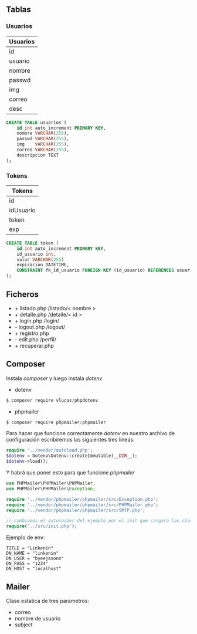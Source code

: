 ## Tablas

### Usuarios

| **Usuarios** |
| ------------ |
| id           |
| usuario      |
| nombre       |
| passwd       |
| img          |
| correo       |
| desc         |

```sql
CREATE TABLE usuarios (
    id int auto_increment PRIMARY KEY,
    nombre VARCHAR(255),
    passwd VARCHAR(255),
    img    VARCHAR(255),
    correo VARCHAR(255),
    descripcion TEXT
);
```

### Tokens

| **Tokens** |
| ---------- |
| id         |
| idUsuario  |
| token      |
| exp        |


```sql
CREATE TABLE token (
    id int auto_increment PRIMARY KEY,
    id_usuario int,
    valor VARCHAR(255)
    expiracion DATETIME,
    CONSTRAINT fk_id_usuario FOREIGN KEY (id_usuario) REFERENCES usuarios(id)
);
```

## Ficheros

- \+ listado.php /listado/< nombre >
- \+ detalle.php /detalle/< id >
- \+ login.php /login/
- \- logout.php /logout/
- \+ registro.php
- \- edit.php /perfil/
- \+ recuperar.php

## Composer

Instala *composer* y luego instala *dotenv*

- dotenv
```s
$ composer require vlucas/phpdotenv 
```

- phpmailer
```s
$ composer require phpmailer/phpmailer
```

Para hacer que funcione correctamente *dotenv* en nuestro archivo de configuración escribiremos las siguientes tres líneas:

```php
require '../vendor/autoload.php';
$dotenv = Dotenv\Dotenv::createImmutable(__DIR__);
$dotenv->load();
```

Y habrá que poner esto para que funcione *phpmailer*
```php
use PHPMailer\PHPMailer\PHPMailer;
use PHPMailer\PHPMailer\Exception;

require '../vendor/phpmailer/phpmailer/src/Exception.php';
require '../vendor/phpmailer/phpmailer/src/PHPMailer.php';
require '../vendor/phpmailer/phpmailer/src/SMTP.php';

// cambiamos el autoloader del ejemplo por el init que cargará las clases
require('../src/init.php');
```

Ejemplo de env:

```t
TITLE = "Linkenin"
DN_NAME = "linkenin"
DN_USER = "byeejasonn"
DN_PASS = "1234"
DN_HOST = "localhost"
```

## Mailer

Clase estatica de tres parametros:
- correo
- nombre de usuario
- subject